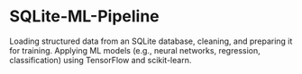 # SQLite-ML-Pipeline
Loading structured data from an SQLite database, cleaning, and preparing it for training. Applying ML models (e.g., neural networks, regression, classification) using TensorFlow and scikit-learn.
